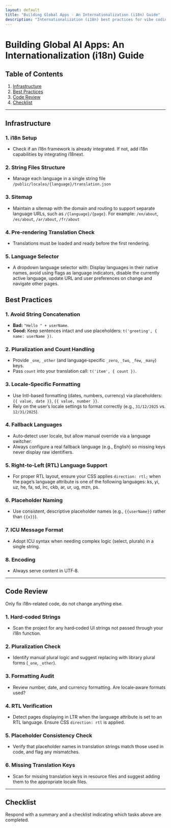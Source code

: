 ```yaml
---
layout: default
title: "Building Global Apps - An Internationalization (i18n) Guide"
description: "Internationalization (i18n) best practices for vibe coding MVPs built with Lovable, Bubble, Bolt, Replit, v0, Floot, Cursor, Windsurf, Claude Code AI app builders."
---
```


# Building Global AI Apps: An Internationalization (i18n) Guide

## Table of Contents

1. [Infrastructure](#infrastructure)
2. [Best Practices](#best-practices)
3. [Code Review](#code-review)
4. [Checklist](#checklist)

---

## Infrastructure

### 1. i18n Setup
- Check if an i18n framework is already integrated. If not, add i18n capabilities by integrating i18next.

### 2. String Files Structure
- Manage each language in a single string file `/public/locales/{language}/translation.json`

### 3. Sitemap
- Maintain a sitemap with the domain and routing to support separate language URLs, such as `/{language}/{page}`. For example: `/en/about`, `/es/about`, `/ar/about`, `/fr/about`

### 4. Pre-rendering Translation Check
- Translations must be loaded and ready before the first rendering.

### 5. Language Selector
- A dropdown language selector with: Display languages in their native names, avoid using flags as language indicators, disable the currently active language, update URL and user preferences on change and navigate other pages.


## Best Practices

### 1. Avoid String Concatenation
- **Bad:** `"Hello " + userName`.
- **Good:** Keep sentences intact and use placeholders: `t('greeting', { name: userName })`.

### 2. Pluralization and Count Handling
- Provide `_one`, `_other` (and language‑specific `_zero`, `_two`, `_few`, `_many`) keys.
- Pass `count` into your translation call: `t('item', { count })`.

### 3. Locale‑Specific Formatting
- Use Intl-based formatting (dates, numbers, currency) via placeholders: `{{ value, date }}`, `{{ value, number }}`.
- Rely on the user’s locale settings to format correctly (e.g., `31/12/2025` vs. `12/31/2025`).

### 4. Fallback Languages
- Auto‑detect user locale, but allow manual override via a language switcher.
- Always configure a real fallback language (e.g., English) so missing keys never display raw identifiers.

### 5. Right‑to‑Left (RTL) Language Support
- For proper RTL layout, ensure your CSS applies `direction: rtl;` when the page’s language attribute is one of the following languages: ks, yi, uz, he, fa, sd, lrc, ckb, ar, ur, ug, mzn, ps.

### 6. Placeholder Naming
- Use consistent, descriptive placeholder names (e.g., `{{userName}}` rather than `{{x}}`).

### 7. ICU Message Format
- Adopt ICU syntax when needing complex logic (select, plurals) in a single string.

### 8. Encoding
- Always serve content in UTF‑8.

---

## Code Review

Only fix i18n-related code, do not change anything else.

### 1. Hard‑coded Strings
- Scan the project for any hard‑coded UI strings not passed through your i18n function.

### 2. Pluralization Check
- Identify manual plural logic and suggest replacing with library plural forms (`_one`, `_other`).

### 3. Formatting Audit
- Review number, date, and currency formatting. Are locale‑aware formats used?

### 4. RTL Verification
- Detect pages displaying in LTR when the language attribute is set to an RTL language. Ensure CSS `direction: rtl` is applied.

### 5. Placeholder Consistency Check
- Verify that placeholder names in translation strings match those used in code, and flag any mismatches.

### 6. Missing Translation Keys
- Scan for missing translation keys in resource files and suggest adding them to the appropriate locale files.

---

## Checklist
Respond with a summary and a checklist indicating which tasks above are completed.
